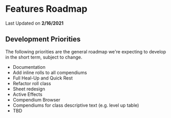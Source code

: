 # Features Roadmap

Last Updated on **2/16/2021**

## Development Priorities

The following priorities are the general roadmap we're expecting to develop in the short term, subject to change.

* Documentation
* Add inline rolls to all compendiums
* Full Heal-Up and Quick Rest
* Refactor roll class
* Sheet redesign
* Active Effects
* Compendium Browser
* Compendiums for class descriptive text \(e.g. level up table\)
* TBD

